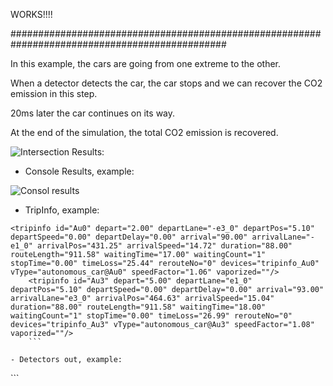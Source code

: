 WORKS!!!!

###############################################################################################

In this example, the cars are going from one extreme to the other. 


When a detector detects the car, the car stops and we can recover the CO2 emission in this step. 


20ms later the car continues on its way.


At the end of the simulation, the total CO2 emission is recovered.

![Intersection](https://raw.githubusercontent.com/sandruskyi/SUMO_DEMOS/master/Intersections_Emissions_TraCI/Intersections_vel0_TraCI/image1.PNG)
Results: 

- Console Results, example: 

![Consol results](https://raw.githubusercontent.com/sandruskyi/SUMO_DEMOS/master/Intersections_Emissions_TraCI/Intersections_vel0_TraCI/image2.PNG)


- TripInfo, example: 
```
<tripinfo id="Au0" depart="2.00" departLane="-e3_0" departPos="5.10" departSpeed="0.00" departDelay="0.00" arrival="90.00" arrivalLane="-e1_0" arrivalPos="431.25" arrivalSpeed="14.72" duration="88.00" routeLength="911.58" waitingTime="17.00" waitingCount="1" stopTime="0.00" timeLoss="25.44" rerouteNo="0" devices="tripinfo_Au0" vType="autonomous_car@Au0" speedFactor="1.06" vaporized=""/>
    <tripinfo id="Au3" depart="5.00" departLane="e1_0" departPos="5.10" departSpeed="0.00" departDelay="0.00" arrival="93.00" arrivalLane="e3_0" arrivalPos="464.63" arrivalSpeed="15.04" duration="88.00" routeLength="911.58" waitingTime="18.00" waitingCount="1" stopTime="0.00" timeLoss="26.99" rerouteNo="0" devices="tripinfo_Au3" vType="autonomous_car@Au3" speedFactor="1.08" vaporized=""/>
    ```
    
- Detectors out, example: 
```
<interval begin="0.00" end="300.00" id="det_1_0" nVehContrib="14" flow="168.00" occupancy="26.07" speed="8.06" harmonicMeanSpeed="0.97" length="5.00" nVehEntered="16"/>
    <interval begin="0.00" end="300.00" id="det_1_1" nVehContrib="10" flow="120.00" occupancy="28.69" speed="6.44" harmonicMeanSpeed="0.58" length="5.00" nVehEntered="10"/>
    <interval begin="0.00" end="300.00" id="det_2_0" nVehContrib="10" flow="120.00" occupancy="37.06" speed="3.93" harmonicMeanSpeed="0.45" length="5.00" nVehEntered="11"/>
    <interval begin="0.00" end="300.00" id="det_2_1" nVehContrib="11" flow="132.00" occupancy="40.14" speed="3.94" harmonicMeanSpeed="0.49" length="5.00" nVehEntered="12"/>
    <interval begin="0.00" end="300.00" id="det_3_0" nVehContrib="13" flow="156.00" occupancy="52.47" speed="4.26" harmonicMeanSpeed="0.41" length="5.00" nVehEntered="13"/>
    <interval begin="0.00" end="300.00" id="det_3_1" nVehContrib="8" flow="96.00" occupancy="46.06" speed="2.97" harmonicMeanSpeed="0.36" length="5.00" nVehEntered="10"/>
    <interval begin="0.00" end="300.00" id="det_4_0" nVehContrib="12" flow="144.00" occupancy="58.49" speed="2.87" harmonicMeanSpeed="0.34" length="5.00" nVehEntered="12"/>
    <interval begin="0.00" end="300.00" id="det_4_1" nVehContrib="10" flow="120.00" occupancy="51.97" speed="2.26" harmonicMeanSpeed="0.33" length="5.00" nVehEntered="11"/>
    <interval begin="300.00" end="531.00" id="det_1_0" nVehContrib="2" flow="31.17" occupancy="9.76" speed="4.23" harmonicMeanSpeed="0.44" length="5.00" nVehEntered="3"/>
    <interval begin="300.00" end="531.00" id="det_1_1" nVehContrib="2" flow="31.17" occupancy="10.20" speed="1.37" harmonicMeanSpeed="0.42" length="5.00" nVehEntered="2"/>
    <interval begin="300.00" end="531.00" id="det_2_0" nVehContrib="6" flow="93.51" occupancy="47.11" speed="0.93" harmonicMeanSpeed="0.28" length="5.00" nVehEntered="6"/>
    <interval begin="300.00" end="531.00" id="det_2_1" nVehContrib="6" flow="93.51" occupancy="43.70" speed="1.16" harmonicMeanSpeed="0.28" length="5.00" nVehEntered="5"/>
    <interval begin="300.00" end="531.00" id="det_3_0" nVehContrib="2" flow="31.17" occupancy="4.52" speed="9.57" harmonicMeanSpeed="9.57" length="5.00" nVehEntered="3"/>
    <interval begin="300.00" end="531.00" id="det_3_1" nVehContrib="2" flow="31.17" occupancy="10.34" speed="0.31" harmonicMeanSpeed="0.29" length="5.00" nVehEntered="1"/>
    <interval begin="300.00" end="531.00" id="det_4_0" nVehContrib="8" flow="124.68" occupancy="51.23" speed="1.01" harmonicMeanSpeed="0.34" length="5.00" nVehEntered="8"/>
    <interval begin="300.00" end="531.00" id="det_4_1" nVehContrib="7" flow="109.09" occupancy="70.06" speed="0.23" harmonicMeanSpeed="0.23" length="5.00" nVehEntered="7"/>
    ```

    

    


